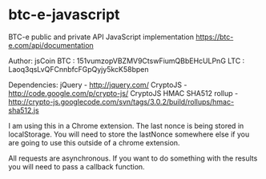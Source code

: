 btc-e-javascript
================

BTC-e public and private API JavaScript implementation
https://btc-e.com/api/documentation

Author: jsCoin
BTC : 151vumzopVBZMV9CtswFiumQBbEHcULPnG
LTC : Laoq3qsLvQFCnnbfcFGpQyjy5kcK58bpen

Dependencies: 
  jQuery - http://jquery.com/
  CryptoJS - http://code.google.com/p/crypto-js/
  CryptoJS HMAC SHA512 rollup - http://crypto-js.googlecode.com/svn/tags/3.0.2/build/rollups/hmac-sha512.js

I am using this in a Chrome extension. The last nonce is being stored in localStorage. You will need to store the 
lastNonce somewhere else if you are going to use this outside of a chrome extension.

All requests are asynchronous. If you want to do something with the results you will need to pass a callback function.
